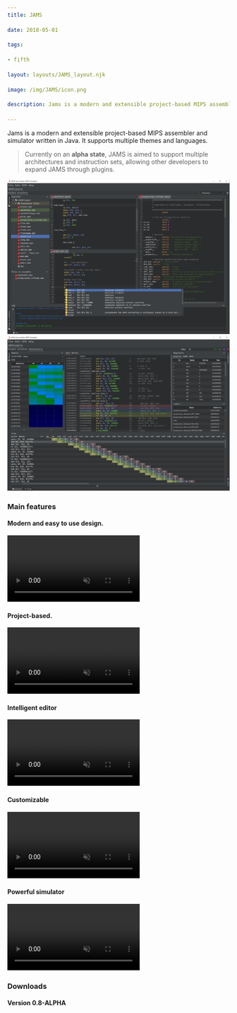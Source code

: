 ```yaml
---
title: JAMS

date: 2018-05-01

tags:

- fifth

layout: layouts/JAMS_layout.njk

image: /img/JAMS/icon.png

description: Jams is a modern and extensible project-based MIPS assembler and simulator written in Java.

---
```


Jams is a modern and extensible project-based MIPS assembler and simulator written in Java.
It supports multiple themes and languages.

> Currently on an **alpha state**, JAMS is aimed to support multiple architectures and instruction sets, allowing other developers to expand JAMS through plugins.

![JAMS1](/img/JAMS/image_1.png)
![JAMS2](/img/JAMS/image_2.png)

### Main features

#### Modern and easy to use design.

<video autoplay muted loop>
  <source src="/img/JAMS/video_1.mp4" type="video/mp4">
</video>

#### Project-based.

<video autoplay muted loop>
  <source src="/img/JAMS/video_2.mp4" type="video/mp4">
</video>

#### Intelligent editor

<video autoplay muted loop>
  <source src="/img/JAMS/video_3.mp4" type="video/mp4">
</video>

#### Customizable

<video autoplay muted loop>
  <source src="/img/JAMS/video_4.mp4" type="video/mp4">
</video>

#### Powerful simulator

<video autoplay muted loop>
  <source src="/img/JAMS/video_5.mp4" type="video/mp4">
</video>

### Downloads
#### Version 0.8-ALPHA

